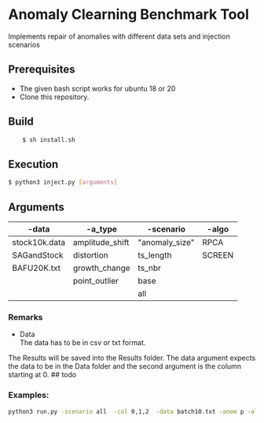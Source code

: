 # Anomaly Clearning Benchmark Tool
Implements repair of anomalies with different data sets and injection scenarios


## Prerequisites
- The given bash script works for ubuntu 18 or 20 
- Clone this repository.

## Build
```bash
    $ sh install.sh
```
## Execution
```bash
$ python3 inject.py [arguments]
```
## Arguments


 | -data  | -a_type  | -scenario | -algo | 
 | -------- | -------- | -------- | -------- | 
 | stock10k.data     | amplitude_shift |"anomaly_size"| RPCA
 | SAGandStock    |distortion |  ts_length | SCREEN
 | BAFU20K.txt  | growth_change | ts_nbr |
 |            | point_outlier | base
 |            |  | all




### Remarks
- Data\
The data has to be in csv or txt  format.

The Results will be saved into the Results folder.
The data argument expects the data to be in the Data folder and the second argument
is the column starting at 0. ## todo


### Examples:
```bash
python3 run.py -scenario all  -col 0,1,2  -data batch10.txt -anom p -algo IMR
```

[comment]: <> (### Additional experimental run)

[comment]: <> (The file runc.py has an optional argument -cont where one can continue working on the same anomalies and -delete to delete an anomalie by index)

[comment]: <> (#### Example)

[comment]: <> (```bash)

[comment]: <> ($ python3 runc.py -data Data/stock10k.data -col 2 -cont)

[comment]: <> (-t a -l 10 )

[comment]: <> (-t d   )

[comment]: <> (-t g)

[comment]: <> (-an )

[comment]: <> (1 {'type': 'amplitude_shift', 'factor': 8, 'index_range': &#40;690, 699&#41;} )

[comment]: <> (2 {'type': 'distortion', 'factor': 8, 'index_range': &#40;11270, 11279&#41;} )

[comment]: <> (3 {'type': 'growth_change', 'factor': 8, 'index_range': &#40;5064, 5073&#41;} )

[comment]: <> (-delete 2 )

[comment]: <> (-an )

[comment]: <> (1 {'type': 'amplitude_shift', 'factor': 8, 'index_range': &#40;690, 699&#41;} )

[comment]: <> (3 {'type': 'growth_change', 'factor': 8, 'index_range': &#40;5064, 5073&#41;} )

[comment]: <> (-save continiousoutput)

[comment]: <> (exit)

[comment]: <> (```)


